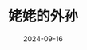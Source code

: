 ---
layout: page
title: 姥姥的外孙
description: >
    很现实很讽刺，这里面的男的真是看得我想人人来一拳。我哭的是这个可爱可怜又可悲的“东亚女”的一生：被男权蚕食到死竟依然爱男，循环往复。
category: 电影
img: assets/img/movie/lao_lao_de_wai_sun.webp
star: 5
date: 2024-09-16
---